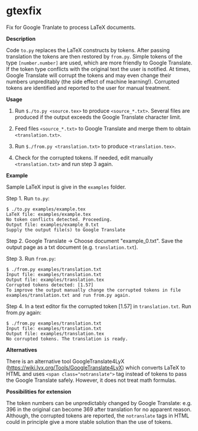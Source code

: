 # gtexfix

Fix for Google Tranlate to process LaTeX documents.

**Description**

Code ``to.py`` replaces the LaTeX constructs by tokens. After passing translation the tokens are then restored by ``from.py``. Simple tokens 
of the type ``[number.number]`` are used, which are more friendly to Google Translate. If the token type conflicts with the original text the user is notified. At times, Google Translate will corrupt the tokens and may even change their numbers unpreditably (the side effect of machine learning!). Corrupted tokens are identified and reported to the user for manual treatment.

**Usage**

1. Run ``$./to.py <source.tex>`` to produce ``<source_*.txt>``. Several files are produced if the output exceeds the Google Translate character limit.

2. Feed files ``<source_*.txt>`` to Google Translate and merge them to obtain ``<translation.txt>``.

3. Run ``$./from.py <translation.txt>`` to produce ``<translation.tex>``.

4. Check for the corrupted tokens. If needed, edit manually ``<translation.txt>`` and run step 3 again. 

**Example**

Sample LaTeX input is give in the ``examples`` folder. 

Step 1. Run ``to.py``:
 
	$ ./to.py examples/example.tex
	LaTeX file: examples/example.tex
	No token conflicts detected. Proceeding.
	Output file: examples/example_0.txt
	Supply the output file(s) to Google Translate

Step 2. Google Translate -> Choose document "example_0.txt". Save the output page as a txt document (e.g. ``translation.txt``).

Step 3. Run ``from.py``:

	$ ./from.py examples/translation.txt 
    Input file: examples/translation.txt
    Output file: examples/translation.tex
    Corrupted tokens detected: [1.57] 
    To improve the output manually change the corrupted tokens in file examples/translation.txt and run from.py again.

Step 4. In a text editor fix the corrupted token [1.57] in ``translation.txt``. Run from.py again:

	$ ./from.py examples/translation.txt 
    Input file: examples/translation.txt
    Output file: examples/translation.tex
    No corrupted tokens. The translation is ready.

**Alternatives**

There is an alternative tool GoogleTranslate4LyX (https://wiki.lyx.org/Tools/GoogleTranslate4LyX) which converts LaTeX to HTML and uses ``<span class="notranslate">`` tag instead of tokens to pass the Google Translate safely. However, it does not treat math formulas.

**Possibilities for extension**

The token numbers can be unpredictably changed by Google Translate: e.g. 396 in the original can become 369 after translation for no apparent reason. Although, the corrupted tokens are reported, the ``notranslate`` tags in HTML could in principle give a more stable solution than the use of tokens.

